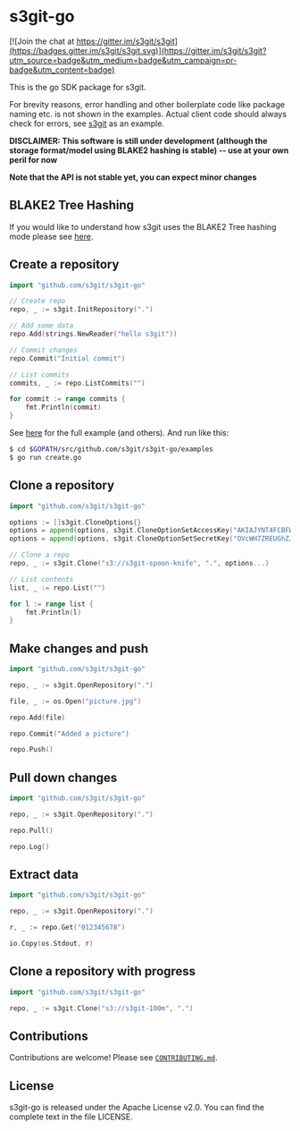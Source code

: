 s3git-go
========

[![Join the chat at https://gitter.im/s3git/s3git](https://badges.gitter.im/s3git/s3git.svg)](https://gitter.im/s3git/s3git?utm_source=badge&utm_medium=badge&utm_campaign=pr-badge&utm_content=badge)

This is the go SDK package for s3git.

For brevity reasons, error handling and other boilerplate code like package naming etc. is not shown in the examples. Actual client code should always check for errors, see [s3git](https://github.com/s3git/s3git) as an example.

**DISCLAIMER: This software is still under development (although the storage format/model using BLAKE2 hashing is stable)  -- use at your own peril for now**

**Note that the API is not stable yet, you can expect minor changes**

BLAKE2 Tree Hashing
-------------------

If you would like to understand how s3git uses the BLAKE2 Tree hashing mode please see [here](https://github.com/s3git/s3git/blob/master/BLAKE2.md). 

Create a repository
-------------------

```go
import "github.com/s3git/s3git-go"

// Create repo
repo, _ := s3git.InitRepository(".")

// Add some data
repo.Add(strings.NewReader("hello s3git"))

// Commit changes
repo.Commit("Initial commit")

// List commits
commits, _ := repo.ListCommits("")

for commit := range commits {
    fmt.Println(commit)
}
```

See [here](https://github.com/s3git/s3git-go/blob/master/examples/create.go) for the full example (and others). And run like this:

```sh
$ cd $GOPATH/src/github.com/s3git/s3git-go/examples
$ go run create.go
```

Clone a repository
------------------

```go
import "github.com/s3git/s3git-go"

options := []s3git.CloneOptions{}
options = append(options, s3git.CloneOptionSetAccessKey("AKIAJYNT4FCBFWDQPERQ"))
options = append(options, s3git.CloneOptionSetSecretKey("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"))

// Clone a repo
repo, _ := s3git.Clone("s3://s3git-spoon-knife", ".", options...)

// List contents
list, _ := repo.List("")

for l := range list {
    fmt.Println(l)
}
```

Make changes and push
---------------------

```go
import "github.com/s3git/s3git-go"

repo, _ := s3git.OpenRepository(".")

file, _ := os.Open("picture.jpg")

repo.Add(file)

repo.Commit("Added a picture")

repo.Push()
```

Pull down changes
-----------------

```go
import "github.com/s3git/s3git-go"

repo, _ := s3git.OpenRepository(".")

repo.Pull()

repo.Log()
```

Extract data
------------

```go
import "github.com/s3git/s3git-go"

repo, _ := s3git.OpenRepository(".")

r, _ := repo.Get("012345678")

io.Copy(os.Stdout, r)
```

Clone a repository with progress
--------------------------------

```go
import "github.com/s3git/s3git-go"

repo, _ := s3git.Clone("s3://s3git-100m", ".")

```

Contributions
-------------

Contributions are welcome! Please see [`CONTRIBUTING.md`](CONTRIBUTING.md).

License
-------

s3git-go is released under the Apache License v2.0. You can find the complete text in the file LICENSE.
